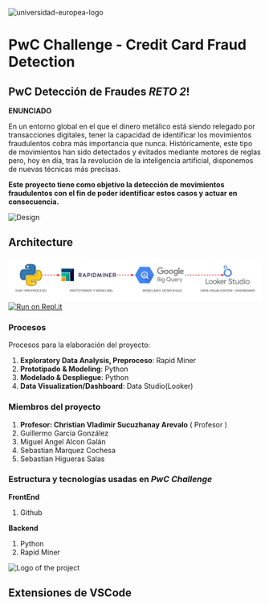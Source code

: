 ![universidad-europea-logo](https://user-images.githubusercontent.com/17354471/218064896-b8411ee7-5cec-4e97-8a71-216a4e6f3bf4.png)


# PwC Challenge - Credit Card Fraud Detection #
 ## PwC Detección de Fraudes  *RETO 2*! 

**ENUNCIADO**

En un entorno global en el que el dinero metálico está siendo relegado por transacciones digitales, tener la capacidad de identificar los
movimientos fraudulentos cobra más importancia que nunca. Históricamente, este tipo de movimientos han sido detectados y evitados mediante motores de reglas pero, hoy en día, tras la revolución de la
inteligencia artificial, disponemos de nuevas técnicas más precisas. 

**Este proyecto tiene como objetivo la detección de movimientos fraudulentos con el fin de poder identificar estos casos y actuar en consecuencia.**

 ![Design](https://github.com/sukuzhanay/tfginder/blob/main/tfginder_v1.drawio-2.png)
 ## Architecture ##
 ![Architecture](https://github.com/GuillermoGG0102/PwC-Grupo1/blob/af7fac28ea78dcf0ba11014cd73f6ba76607b1ac/Diagrama%20en%20blanco.png)
 [![Run on Repl.it](https://repl.it/badge/github/sukuzhanay/chat_using_sockets)](https://repl.it/github/sukuzhanay/chat_using_sockets)

 ### Procesos 
 Procesos para la elaboración del proyecto:
1. **Exploratory Data Analysis, Preproceso**: Rapid Miner
2. **Prototipado & Modeling**: Python
3. **Modelado & Despliegue**: Python
4. **Data Visualization/Dashboard**: Data Studio(Looker)
   
### Miembros del proyecto
1. **Profesor: Christian Vladimir Sucuzhanay Arevalo** ( Profesor )
2. Guillermo García González
3. Miguel Angel Alcon Galán
4. Sebastian Marquez Cochesa
5. Sebastian Higueras Salas
### Estructura y tecnologías usadas en _**PwC Challenge**_

**FrontEnd**
1. Github

**Backend**
1. Python
2. Rapid Miner

![Logo of the project](https://github.com/sukuzhanay/tfginder/blob/main/UEM-logo.png)


## Extensiones de VSCode
